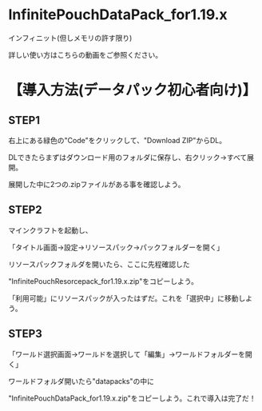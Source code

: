 # InfinitePouchDataPack_for1.19.x
インフィニット(但しメモリの許す限り)

詳しい使い方はこちらの動画をご参照ください。


# 【導入方法(データパック初心者向け)】 
## STEP1
右上にある緑色の"Code"をクリックして、"Download ZIP"からDL。
 
DLできたらまずはダウンロード用のフォルダに保存し、右クリック→すべて展開。
 
展開した中に2つの.zipファイルがある事を確認しよう。
 
 
## STEP2
マインクラフトを起動し、
 
「タイトル画面→設定→リソースパック→パックフォルダーを開く」
 
リソースパックフォルダを開いたら、ここに先程確認した
 
"InfinitePouchResorcepack_for1.19.x.zip"をコピーしよう。
 
「利用可能」にリソースパックが入ったはずだ。これを「選択中」に移動しよう。
 
 
## STEP3
「ワールド選択画面→ワールドを選択して「編集」→ワールドフォルダーを開く」
 
ワールドフォルダ開いたら"datapacks"の中に
 
"InfinitePouchDataPack_for1.19.x.zip"をコピーしよう。これで導入は完了だ！
 
  

